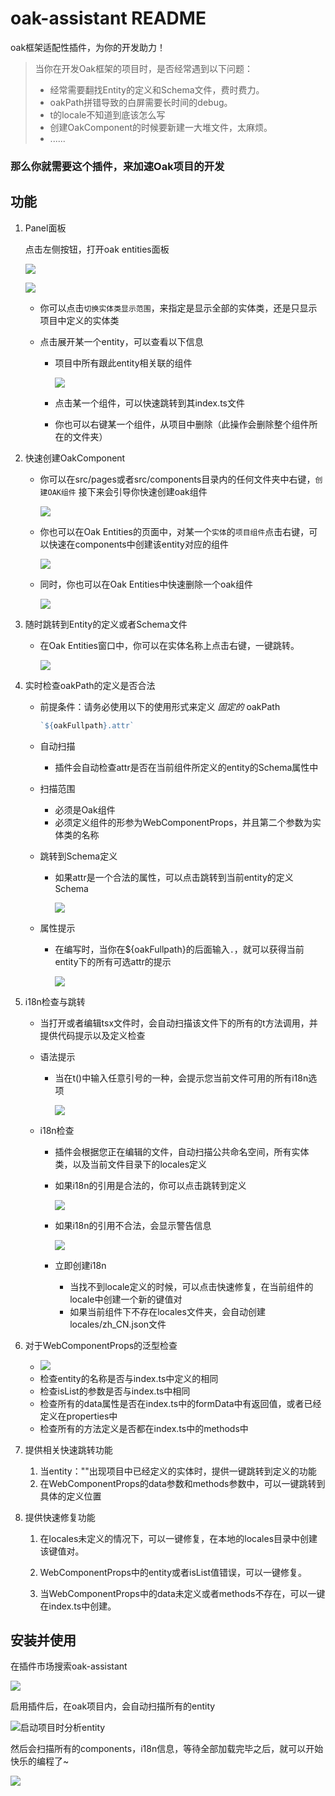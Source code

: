 # oak-assistant README

oak框架适配性插件，为你的开发助力！

> 当你在开发Oak框架的项目时，是否经常遇到以下问题：
>
> - 经常需要翻找Entity的定义和Schema文件，费时费力。
> - oakPath拼错导致的白屏需要长时间的debug。
> - t的locale不知道到底该怎么写
> - 创建OakComponent的时候要新建一大堆文件，太麻烦。
> - ......

### 那么你就需要这个插件，来加速Oak项目的开发

## 功能

1. Panel面板

    点击左侧按钮，打开oak entities面板

    ![](https://cdn.jsdelivr.net/gh/pqcqaq/imageSource/upload/202410232303793.png)

    ![](https://cdn.jsdelivr.net/gh/pqcqaq/imageSource/upload/202410232303790.png)

    - 你可以点击`切换实体类显示范围`，来指定是显示全部的实体类，还是只显示项目中定义的实体类

    

    - 点击展开某一个entity，可以查看以下信息

        - 项目中所有跟此entity相关联的组件

            ![](https://cdn.jsdelivr.net/gh/pqcqaq/imageSource/upload/202410232305969.png)

        - 点击某一个组件，可以快速跳转到其index.ts文件

        - 你也可以右键某一个组件，从项目中删除（此操作会删除整个组件所在的文件夹）

    

1. 快速创建OakComponent

   - 你可以在src/pages或者src/components目录内的任何文件夹中右键，`创建OAK组件` 接下来会引导你快速创建oak组件

     ![](https://cdn.jsdelivr.net/gh/pqcqaq/imageSource/upload/20241021113922.png)

   - 你也可以在Oak Entities的页面中，对某一个`实体`的`项目组件`点击右键，可以快速在components中创建该entity对应的组件

     ![](https://cdn.jsdelivr.net/gh/pqcqaq/imageSource/upload/20241021114028.png)

   - 同时，你也可以在Oak Entities中快速删除一个oak组件

     ![](https://cdn.jsdelivr.net/gh/pqcqaq/imageSource/upload/20241021114054.png)

2. 随时跳转到Entity的定义或者Schema文件

   - 在Oak Entities窗口中，你可以在实体名称上点击右键，一键跳转。

     ![](https://cdn.jsdelivr.net/gh/pqcqaq/imageSource/upload/20241021114222.png)

3. 实时检查oakPath的定义是否合法

   - 前提条件：请务必使用以下的使用形式来定义 *固定的* oakPath

     ```ts
     `${oakFullpath}.attr`
     ```

     

   - 自动扫描

     - 插件会自动检查attr是否在当前组件所定义的entity的Schema属性中

   - 扫描范围

     - 必须是Oak组件
     - 必须定义组件的形参为WebComponentProps，并且第二个参数为实体类的名称

   - 跳转到Schema定义

     - 如果attr是一个合法的属性，可以点击跳转到当前entity的定义Schema

       ![](https://cdn.jsdelivr.net/gh/pqcqaq/imageSource/upload/20241021114711.png)
     
   - 属性提示

     - 在编写时，当你在${oakFullpath}的后面输入`.`，就可以获得当前entity下的所有可选attr的提示

       ![](https://cdn.jsdelivr.net/gh/pqcqaq/imageSource/upload/202410232240998.png)
       
       
       
       

4. i18n检查与跳转

   - 当打开或者编辑tsx文件时，会自动扫描该文件下的所有的t方法调用，并提供代码提示以及定义检查

   - 语法提示

     - 当在t()中输入任意引号的一种，会提示您当前文件可用的所有i18n选项

       ![](https://cdn.jsdelivr.net/gh/pqcqaq/imageSource/upload/20241021115215.png)

   - i18n检查

     - 插件会根据您正在编辑的文件，自动扫描公共命名空间，所有实体类，以及当前文件目录下的locales定义

     - 如果i18n的引用是合法的，你可以点击跳转到定义

       ![](https://cdn.jsdelivr.net/gh/pqcqaq/imageSource/upload/20241021115358.png)

     - 如果i18n的引用不合法，会显示警告信息

       ![](https://cdn.jsdelivr.net/gh/pqcqaq/imageSource/upload/20241021115449.png)
       
     - 立即创建i18n
     
       - 当找不到locale定义的时候，可以点击快速修复，在当前组件的locale中创建一个新的键值对
       - 如果当前组件下不存在locales文件夹，会自动创建locales/zh_CN.json文件

5. 对于WebComponentProps的泛型检查

   - ![](https://cdn.jsdelivr.net/gh/pqcqaq/imageSource/upload/202410232243249.png)
   - 检查entity的名称是否与index.ts中定义的相同
   - 检查isList的参数是否与index.ts中相同
   - 检查所有的data属性是否在index.ts中的formData中有返回值，或者已经定义在properties中
   - 检查所有的方法定义是否都在index.ts中的methods中

6. 提供相关快速跳转功能

   1. 当entity：""出现项目中已经定义的实体时，提供一键跳转到定义的功能
   2. 在WebComponentProps的data参数和methods参数中，可以一键跳转到具体的定义位置

7. 提供快速修复功能

   1. 在locales未定义的情况下，可以一键修复，在本地的locales目录中创建该键值对。

   2. WebComponentProps中的entity或者isList值错误，可以一键修复。

   3. 当WebComponentProps中的data未定义或者methods不存在，可以一键在index.ts中创建。

      


## 安装并使用

在插件市场搜索oak-assistant

![](https://cdn.jsdelivr.net/gh/pqcqaq/imageSource/upload/202410232301502.png)

启用插件后，在oak项目内，会自动扫描所有的entity

![启动项目时分析entity](https://cdn.jsdelivr.net/gh/pqcqaq/imageSource/upload/20241021113726.png)

然后会扫描所有的components，i18n信息，等待全部加载完毕之后，就可以开始快乐的编程了~

![](https://cdn.jsdelivr.net/gh/pqcqaq/imageSource/upload/202410232302399.png)





